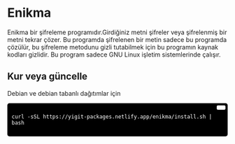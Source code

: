 # Enikma
Enikma bir şifreleme programıdır.Girdiğiniz metni şifreler veya şifrelenmiş bir metni tekrar çözer. Bu programda şifrelenen bir metin sadece bu programda çözülür, bu şifreleme metodunu gizli tutabilmek için bu programın kaynak kodları gizlidir. Bu program sadece GNU Linux işletim sistemlerinde çalışır.
## Kur veya güncelle
Debian ve debian tabanlı dağıtımlar için
<div style="background-color:#000; color:#fff; padding:10px; border-radius:5px; position:relative;">
  <button style="position:absolute; top:5px; right:5px; background-color:#fff; border:none; color:#000; padding:5px 10px; border-radius:3px;" onclick="navigator.clipboard.writeText('curl -sSL https://yigit-packages.netlify.app/enikma/install.sh | bash')"></button>
  <pre><code>curl -sSL https://yigit-packages.netlify.app/enikma/install.sh | bash</code></pre>
</div>

